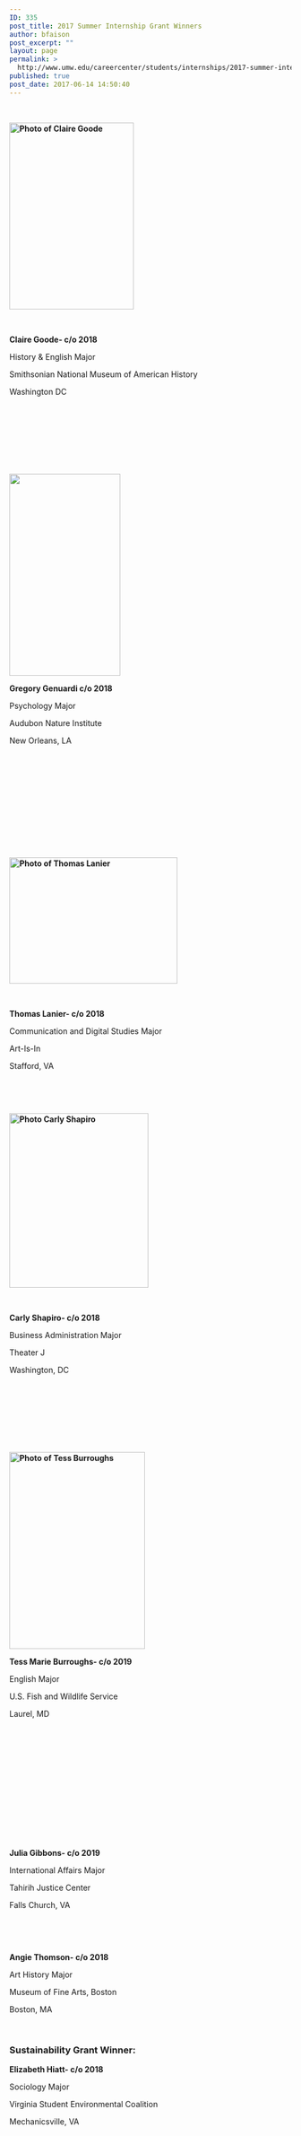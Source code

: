 ```yaml
---
ID: 335
post_title: 2017 Summer Internship Grant Winners
author: bfaison
post_excerpt: ""
layout: page
permalink: >
  http://www.umw.edu/careercenter/students/internships/2017-summer-internship-grant-winners/
published: true
post_date: 2017-06-14 14:50:40
---
```

&nbsp;

<strong><img class=" wp-image-360 alignleft" src="http://www.umw.edu/careercenter/wp-content/uploads/sites/41/2017/06/Claire-Goode-200x300.png" alt="Photo of Claire Goode" width="222" height="333" /></strong>

&nbsp;
<p style="text-align: left"><strong>Claire Goode- c/o 2018</strong></p>
<p style="text-align: left">History &amp; English Major</p>
<p style="text-align: left">Smithsonian National Museum of American History</p>
<p style="text-align: left">Washington DC</p>
&nbsp;

&nbsp;

&nbsp;

&nbsp;

<strong><img class=" wp-image-355 alignleft" src="http://www.umw.edu/careercenter/wp-content/uploads/sites/41/2017/06/Gregory-Genuardi-165x300.jpg" alt="" width="198" height="360" /></strong>

<strong>Gregory Genuardi c/o 2018</strong>

Psychology Major

Audubon Nature Institute

New Orleans, LA

&nbsp;

&nbsp;

&nbsp;

&nbsp;

&nbsp;

&nbsp;

<strong><img class="size-medium wp-image-357 alignleft" src="http://www.umw.edu/careercenter/wp-content/uploads/sites/41/2017/06/Thomas-Lanier-300x225.jpg" alt="Photo of Thomas Lanier" width="300" height="225" /></strong>

&nbsp;

<strong>Thomas Lanier- c/o 2018</strong>

Communication and Digital Studies Major

Art-Is-In

Stafford, VA

&nbsp;

&nbsp;

<strong><img class=" wp-image-358 alignleft" src="http://www.umw.edu/careercenter/wp-content/uploads/sites/41/2017/06/Carly-Shapiro-239x300.jpg" alt="Photo Carly Shapiro" width="248" height="311" /></strong>

&nbsp;

<strong>Carly Shapiro- c/o 2018</strong>

Business Administration Major

Theater J

Washington, DC

&nbsp;

&nbsp;

<strong> </strong>

&nbsp;

<strong><img class=" wp-image-359 alignleft" src="http://www.umw.edu/careercenter/wp-content/uploads/sites/41/2017/06/Tess-Burroughs-207x300.jpeg" alt="Photo of Tess Burroughs" width="242" height="351" /></strong>

<strong>Tess Marie Burroughs- c/o 2019</strong>

English Major

U.S. Fish and Wildlife Service

Laurel, MD

&nbsp;

&nbsp;

&nbsp;

&nbsp;

&nbsp;

&nbsp;

&nbsp;

<strong>Julia Gibbons- c/o 2019</strong>

International Affairs Major

Tahirih Justice Center

Falls Church, VA

&nbsp;

&nbsp;

<strong>Angie Thomson- c/o 2018</strong>

Art History Major

Museum of Fine Arts, Boston

Boston, MA

<strong> </strong>
<h3><strong>Sustainability Grant Winner: </strong></h3>
<strong>Elizabeth Hiatt- c/o 2018</strong>

Sociology Major

Virginia Student Environmental Coalition

Mechanicsville, VA

&nbsp;